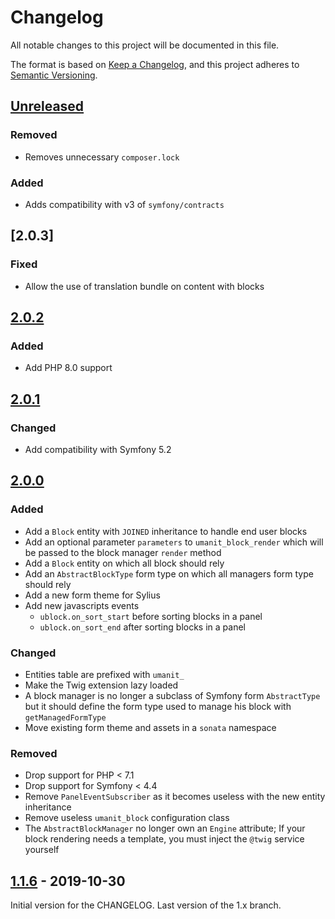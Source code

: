 # Changelog
All notable changes to this project will be documented in this file.

The format is based on [Keep a Changelog](https://keepachangelog.com/en/1.0.0/),
and this project adheres to [Semantic Versioning](https://semver.org/spec/v2.0.0.html).

## [Unreleased]
### Removed

- Removes unnecessary `composer.lock`

### Added

- Adds compatibility with v3 of `symfony/contracts`

## [2.0.3]
### Fixed
- Allow the use of translation bundle on content with blocks

## [2.0.2]
### Added
- Add PHP 8.0 support

## [2.0.1]
### Changed
- Add compatibility with Symfony 5.2

## [2.0.0]
### Added
- Add a `Block` entity with `JOINED` inheritance to handle end user blocks
- Add an optional parameter `parameters` to `umanit_block_render` which will be passed to the block manager `render`
method
- Add a `Block` entity on which all block should rely
- Add an `AbstractBlockType` form type on which all managers form type should rely
- Add a new form theme for Sylius
- Add new javascripts events
    * `ublock.on_sort_start` before sorting blocks in a panel
    * `ublock.on_sort_end` after sorting blocks in a panel

### Changed
- Entities table are prefixed with `umanit_`
- Make the Twig extension lazy loaded
- A block manager is no longer a subclass of Symfony form `AbstractType` but it should define the form type used to
manage his block with `getManagedFormType`
- Move existing form theme and assets in a `sonata` namespace

### Removed
- Drop support for PHP < 7.1
- Drop support for Symfony < 4.4
- Remove `PanelEventSubscriber` as it becomes useless with the new entity inheritance
- Remove useless `umanit_block` configuration class
- The `AbstractBlockManager` no longer own an `Engine` attribute; If your block rendering needs a template, you must
inject the `@twig` service yourself

## [1.1.6] - 2019-10-30
Initial version for the CHANGELOG. Last version of the 1.x branch.

[Unreleased]: https://github.com/umanit/block-bundle/compare/2.0.3...2.x
[2.0.2]: https://github.com/umanit/block-bundle/compare/2.0.2...2.0.3
[2.0.2]: https://github.com/umanit/block-bundle/compare/2.0.1...2.0.2
[2.0.1]: https://github.com/umanit/block-bundle/compare/2.0.0...2.0.1
[2.0.0]: https://github.com/umanit/block-bundle/compare/1.1.6...2.0.0
[1.1.6]: https://github.com/umanit/block-bundle/compare/0.1...1.1.6

